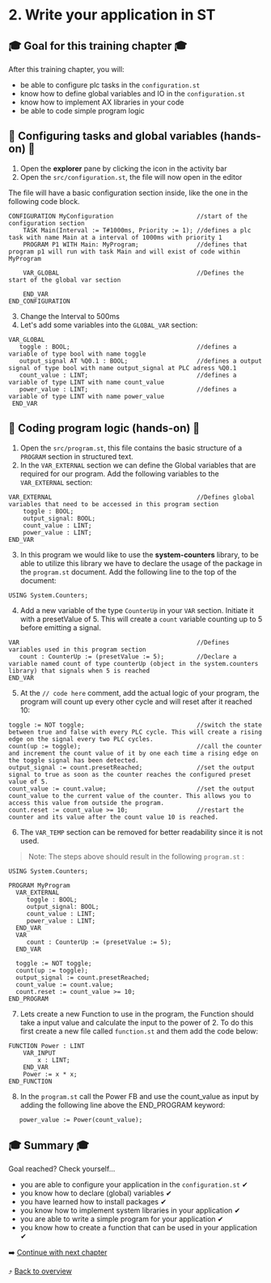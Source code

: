 # 2. Write your application in ST

## :mortar_board: Goal for this training chapter :mortar_board:

After this training chapter, you will:

- be able to configure plc tasks in the `configuration.st`
- know how to define global variables and IO in the `configuration.st`
- know how to implement AX libraries in your code
- be able to code simple program logic

## :raised_hands: Configuring tasks and global variables (hands-on) :raised_hands:

1. Open the **explorer** pane by clicking the icon in the activity bar
2. Open the `src/configuration.st`, the file will now open in the editor

The file will have a basic configuration section inside, like the one in the following code block.

```
CONFIGURATION MyConfiguration                       //start of the configuration section
    TASK Main(Interval := T#1000ms, Priority := 1); //defines a plc task with name Main at a interval of 1000ms with priority 1
    PROGRAM P1 WITH Main: MyProgram;                //defines that program p1 will run with task Main and will exist of code within MyProgram

    VAR_GLOBAL                                      //Defines the start of the global var section

    END_VAR
END_CONFIGURATION
```

3. Change the Interval to 500ms
4. Let's add some variables into the `GLOBAL_VAR` section:

```
VAR_GLOBAL
   toggle : BOOL;                                   //defines a variable of type bool with name toggle  
   output_signal AT %Q0.1 : BOOL;                   //defines a output signal of type bool with name output_signal at PLC adress %Q0.1  
   count_value : LINT;                              //defines a variable of type LINT with name count_value
   power_value : LINT;                              //defines a variable of type LINT with name power_value
 END_VAR
```


## :raised_hands: Coding program logic (hands-on) :raised_hands:

1. Open the `src/program.st`, this file contains the basic structure of a `PROGRAM` section in structured text.
2. In the `VAR_EXTERNAL` section we can define the Global variables that are required for our program. Add the following variables to the `VAR_EXTERNAL` section:

```
VAR_EXTERNAL                                        //Defines global variables that need to be accessed in this program section
    toggle : BOOL;
    output_signal: BOOL;
    count_value : LINT;   
    power_value : LINT;                                      
END_VAR
```

3. In this program we would like to use the **system-counters** library, to be able to utilize this library we have to declare the usage of the package in the `program.st` document. Add the following line to the top of the document:

```
USING System.Counters;
```

4. Add a new variable of the type `CounterUp` in your `VAR` section. Initiate it with a presetValue of 5. This will create a `count` variable counting up to 5 before emitting a signal.
```
VAR                                                 //Defines variables used in this program section
   count : CounterUp := (presetValue := 5);         //Declare a variable named count of type counterUp (object in the system.counters library) that signals when 5 is reached
END_VAR
```
5. At the `// code here` comment, add the actual logic of your program, the program will count up every other cycle and will reset after it reached 10:
```
toggle := NOT toggle;                               //switch the state between true and false with every PLC cycle. This will create a rising edge on the signal every two PLC cycles.
count(up := toggle);                                //call the counter and increment the count value of it by one each time a rising edge on the toggle signal has been detected.
output_signal := count.presetReached;               //set the output signal to true as soon as the counter reaches the configured preset value of 5.
count_value := count.value;                         //set the output count_value to the current value of the counter. This allows you to access this value from outside the program.
count.reset := count_value >= 10;                   //restart the counter and its value after the count value 10 is reached.              

```
6. The `VAR_TEMP` section can be removed for better readability since it is not used.

> Note: The steps above should result in the following `program.st` :
```
USING System.Counters;

PROGRAM MyProgram
  VAR_EXTERNAL
     toggle : BOOL;
     output_signal: BOOL;
     count_value : LINT;
     power_value : LINT;
  END_VAR
  VAR
     count : CounterUp := (presetValue := 5);
  END_VAR

  toggle := NOT toggle;
  count(up := toggle);
  output_signal := count.presetReached;
  count_value := count.value;
  count.reset := count_value >= 10;
END_PROGRAM
```
7. Lets create a new Function to use in the program, the Function should take a input value and calculate the input to the power of 2. To do this first create a new file called `function.st` and them add the code below:

```
FUNCTION Power : LINT
    VAR_INPUT
        x : LINT;
    END_VAR
    Power := x * x;
END_FUNCTION

```

8. In the `program.st` call the Power FB and use the count_value as input by adding the following line above the END_PROGRAM keyword:
```
   power_value := Power(count_value);
```



## :mortar_board: Summary :mortar_board:

Goal reached? Check yourself...

- you are able to configure your application in the `configuration.st` ✔
- you know how to declare (global) variables ✔
- you have learned how to install packages ✔
- you know how to implement system libraries in your application ✔
- you are able to write a simple program for your application ✔
- you know how to create a function that can be used in your application ✔

:arrow_right: [Continue with next chapter](./3-testing.md)

:arrow_heading_up: [Back to overview](./../README.md)
